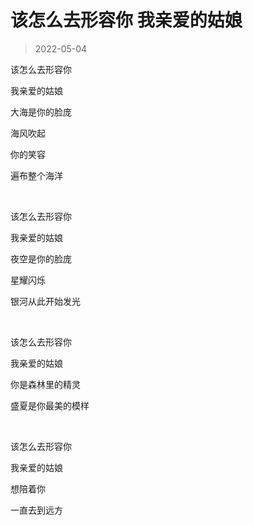 
# 该怎么去形容你 我亲爱的姑娘

> 2022-05-04

该怎么去形容你

我亲爱的姑娘

大海是你的脸庞

海风吹起

你的笑容

遍布整个海洋

<br/>

该怎么去形容你

我亲爱的姑娘

夜空是你的脸庞

星耀闪烁

银河从此开始发光

<br/>

该怎么去形容你

我亲爱的姑娘

你是森林里的精灵

盛夏是你最美的模样

<br/>

该怎么去形容你

我亲爱的姑娘

想陪着你

一直去到远方








